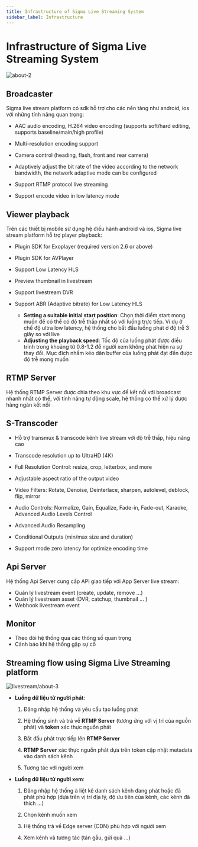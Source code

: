 ```yaml
---
title: Infrastructure of Sigma Live Streaming System
sidebar_label: Infrastructure
---
```


# Infrastructure of Sigma Live Streaming System


![about-2](/images/livestream-about-2.png)



## Broadcaster

Sigma live stream platform có sdk hỗ trợ cho các nền tảng như android, ios với những tính năng quan trọng:

* AAC audio encoding, H.264 video encoding (supports soft/hard editing, supports baseline/main/high profile)

* Multi-resolution encoding support

* Camera control (heading, flash, front and rear camera)

* Adaptively adjust the bit rate of the video according to the network bandwidth, the network adaptive mode can be configured

* Support RTMP protocol live streaming

* Support encode video in low latency mode



## Viewer playback

Trên các thiết bị mobile sử dụng hệ điều hành android và ios, Sigma live stream platform hỗ trợ player playback:

* Plugin SDK for Exoplayer (required version 2.6 or above)

* Plugin SDK for AVPlayer

* Support Low Latency HLS

* Preview thumbnail in livestream

* Support livestream DVR

* Support ABR (Adaptive bitrate) for Low Latency HLS

  * **Setting a suitable initial start position**: Chọn thời điểm start mong muốn để có thể có độ trễ thấp nhất só với luồng trực tiếp. Ví dụ ở chế độ ultra low latency, hệ thống cho bắt đầu luồng phát ở độ trễ 3 giây so với live
  * **Adjusting the playback speed**: Tốc độ của luồng phát được điều trỉnh trong khoảng từ 0.8-1.2 để người xem không phát hiện ra sự thay đổi. Mục đích nhắm kéo dãn buffer của luồng phát đạt đến được độ trễ mong muốn



## RTMP Server

Hệ thống RTMP Server được chia theo khu vực để kết nối với broadcast nhanh nhất có thể, với tính năng tự động scale, hệ thống có thể xử lý được hàng ngàn kết nối

## S-Transcoder

* Hỗ trợ transmux & transcode kênh live stream với độ trễ thấp, hiệu năng cao

* Transcode resolution up to UltraHD (4K)

* Full Resolution Control: resize, crop, letterbox, and more

* Adjustable aspect ratio of the output video

* Video Filters: Rotate, Denoise, Deinterlace, sharpen, autolevel, deblock, flip, mirror

* Audio Controls: Normalize, Gain, Equalize, Fade-in, Fade-out, Karaoke, Advanced Audio Levels Control

* Advanced Audio Resampling

* Conditional Outputs (min/max size and duration)

* Support mode zero latency for optimize encoding time



## Api Server

Hệ thống Api Server cung cấp API giao tiếp với App Server live stream:

* Quản lý livestream event (create, update, remove ...)
* Quản lý livestream asset (DVR, catchup, thumbnail ... )
* Webhook livestream event



## Monitor

  * Theo dõi hệ thống qua các thông số quan trọng
  * Cảnh báo khi hệ thống gặp sự cố



## Streaming flow using Sigma Live Streaming platform



![livestream/about-3](/images/livestream-about-3.png)



- **Luồng dữ liệu từ người phát**:

  1. Đăng nhập hệ thống và yêu cầu tạo luồng phát

  2. Hệ thống sinh và trả về **RTMP Server** (tương ứng với vị trí của nguồn phát) và **token** xác thực nguồn phát

  3. Bắt đầu phát trực tiếp lên **RTMP Server**

  4. **RTMP Server** xác thực nguồn phát dựa trên token cập nhật metadata vào danh sách kênh

  5. Tương tác với người xem



- **Luồng dữ liệu từ người xem**:

  1. Đăng nhập hệ thống à liệt kê danh sách kênh đang phát hoặc đã phát phù hợp (dựa trên vị trí địa lý, độ ưu tiên của kênh, các kênh đã thích …)

  2. Chọn kênh muốn xem

  3. Hệ thống trả về Edge server (CDN) phù hợp với người xem

  4. Xem kênh và tương tác (tán gẫu, gửi quà …)

    